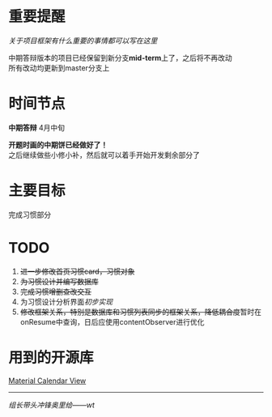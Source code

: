 # 重要提醒

*关于项目框架有什么重要的事情都可以写在这里*

中期答辩版本的项目已经保留到新分支**mid-term**上了，之后将不再改动  
所有改动均更新到master分支上

# 时间节点

**中期答辩** 4月中旬
  
**开题时画的中期饼已经做好了！**  
之后继续做些小修小补，然后就可以着手开始开发剩余部分了

# 主要目标

完成习惯部分

# TODO

1. ~~进一步修改首页习惯card，习惯对象~~
2. ~~为习惯设计并编写数据库~~
3. ~~完成习惯增删查改交互~~
4. 为习惯设计分析界面*初步实现*
5. ~~修改框架关系，特别是数据库和习惯列表同步的框架关系，降低耦合度~~暂时在onResume中查询，日后应使用contentObserver进行优化

# 用到的开源库

[Material Calendar View](https://github.com/prolificinteractive/material-calendarview)

---

*组长带头冲锋奥里给——wt*